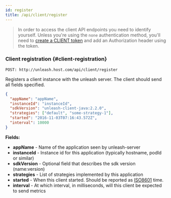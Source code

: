```yaml
---
id: register
title: /api/client/register
---
```


> In order to access the client API endpoints you need to identify yourself. Unless you're using the `none` authentication method, you'll need to [create a CLIENT token](/how-to/how-to-create-api-tokens) and add an Authorization header using the token.

### Client registration {#client-registration}

`POST: http://unleash.host.com/api/client/register`

Registers a client instance with the unleash server. The client should send all fields specified.

```json
{
  "appName": "appName",
  "instanceId": "instanceId",
  "sdkVersion": "unleash-client-java:2.2.0",
  "strategies": ["default", "some-strategy-1"],
  "started": "2016-11-03T07:16:43.572Z",
  "interval": 10000
}
```

**Fields:**

- **appName** - Name of the application seen by unleash-server
- **instanceId** - Instance id for this application (typically hostname, podId or similar)
- **sdkVersion** - Optional field that describes the sdk version (name:version)
- **strategies** - List of strategies implemented by this application
- **started** - When this client started. Should be reported as [ISO8601](https://en.wikipedia.org/wiki/ISO_8601) time.
- **interval** - At which interval, in milliseconds, will this client be expected to send metrics
